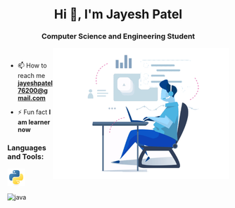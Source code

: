 <h1 align="center">Hi 👋, I'm Jayesh Patel</h1>
<h3 align="center">Computer Science and Engineering Student</h3>
<img align="right" alt="Coding" width="400" src="https://github.com/JayeshSPatel/JayeshSPatel/blob/main/aboutus.gif">
<br>


- 📫 How to reach me **jayeshpatel76200@gmail.com**

- ⚡ Fun fact **I am learner now**

 
<h3 align="left">Languages and Tools:</h3>
<p align="left"> <img src="https://raw.githubusercontent.com/devicons/devicon/master/icons/python/python-original.svg" alt="python" width="40" height="40"/> </a> </p>
<p align="left"> <img src="https://e7.pngegg.com/pngimages/562/868/png-clipart-java-robocode-programming-language-jar-jar-text-logo.png)https://e7.pngegg.com/pngimages/562/868/png-clipart-java-robocode-programming-language-jar-jar-text-logo.png" alt="java" width="40" height="40"/> </a> </p>
